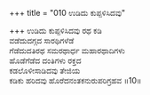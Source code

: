 +++
title = "010 ಉಡಿದು ಕುಪ್ಪಳಿಸಿದವು"

+++
ಉಡಿದು ಕುಪ್ಪಳಿಸಿದವು ರಥ ಕಡಿ  
ವಡೆದುದಗ್ಗದ ಸಾರಥಿಗಳೆಡೆ  
ಗೆಡೆದುದತಿರಥ ಸಮರಥಾರ್ಧ ಮಹಾರಥಾದಿಗಳು  
ಹೊಡೆಗೆಡೆದ ದಂತಿಗಳು ರಕ್ತದ  
ಕಡಲೊಳೀಸಾಡಿದವು ತೇಜಿಯ  
ಕಡಿಕು ಹರಿದವು ಹೊರೆದನಂತಕನುರುಪರಿಗ್ರಹವ    ॥10॥
